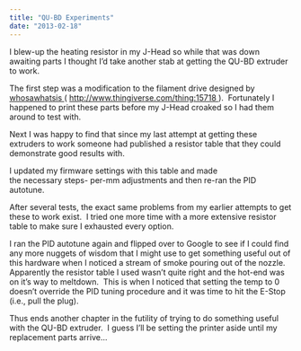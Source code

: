 ```yaml
---
title: "QU-BD Experiments"
date: "2013-02-18"
---
```


<div class="content">
<p>I blew-up the heating resistor in my J-Head so while that was down awaiting
parts I thought I’d take another stab at getting the QU-BD extruder to work.</p>
<p>The first step was a modification to the filament drive designed by <a href="http://www.thingiverse.com/whosawhatsis" target="_blank">
whosawhatsis </a> ( <a href="http://www.thingiverse.com/thing:15718" target="_blank">
http://www.thingiverse.com/thing:15718
</a> ).  Fortunately I happened to print
these parts before my J-Head croaked so I had them around to test with.</p>
<p>Next I was happy to find that since my last attempt at getting these extruders
to work someone had published a resistor table that they could demonstrate
good results with.</p>
<p>I updated my firmware settings with this table and made the necessary steps-
per-mm adjustments and then re-ran the PID autotune.</p>
<p>After several tests, the exact same problems from my earlier attempts to get
these to work exist.  I tried one more time with a more extensive resistor
table to make sure I exhausted every option.</p>
<p>I ran the PID autotune again and flipped over to Google to see if I could find
any more nuggets of wisdom that I might use to get something useful out of
this hardware when I noticed a stream of smoke pouring out of the nozzle.
Apparently the resistor table I used wasn’t quite right and the hot-end was on
it’s way to meltdown.  This is when I noticed that setting the temp to 0
doesn’t override the PID tuning procedure and it was time to hit the E-Stop
(i.e., pull the plug).</p>
<p>Thus ends another chapter in the futility of trying to do something useful
with the QU-BD extruder.  I guess I’ll be setting the printer aside until my
replacement parts arrive…</p>
</div>
